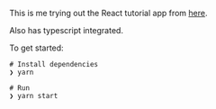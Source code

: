 
This is me trying out the React tutorial app from [here](https://reactjs.org/tutorial/tutorial.html).

Also has typescript integrated.

To get started:

    # Install dependencies
    ❯ yarn

    # Run
    ❯ yarn start